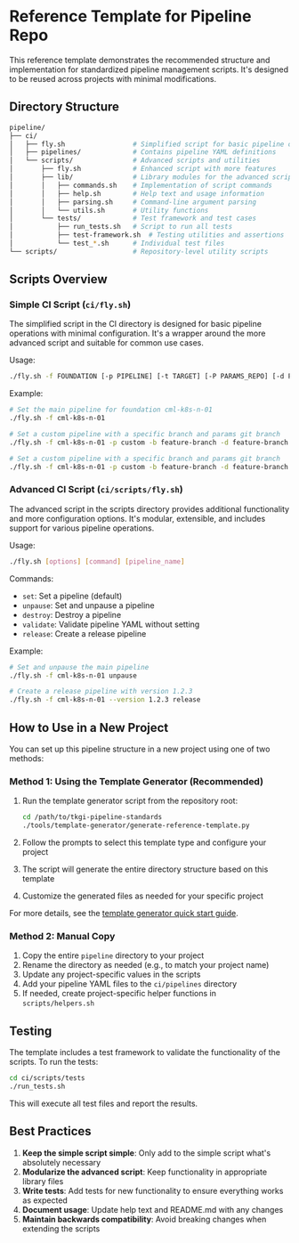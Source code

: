# Reference Template for Pipeline Repo

This reference template demonstrates the recommended structure and implementation for standardized pipeline management scripts. It's designed to be reused across projects with minimal modifications.

## Directory Structure

```sh
pipeline/
├── ci/
│   ├── fly.sh                 # Simplified script for basic pipeline operations
│   ├── pipelines/             # Contains pipeline YAML definitions
│   └── scripts/               # Advanced scripts and utilities
│       ├── fly.sh             # Enhanced script with more features
│       ├── lib/               # Library modules for the advanced script
│       │   ├── commands.sh    # Implementation of script commands
│       │   ├── help.sh        # Help text and usage information
│       │   ├── parsing.sh     # Command-line argument parsing
│       │   └── utils.sh       # Utility functions
│       └── tests/             # Test framework and test cases
│           ├── run_tests.sh   # Script to run all tests
│           ├── test-framework.sh  # Testing utilities and assertions
│           └── test_*.sh      # Individual test files
└── scripts/                   # Repository-level utility scripts
```

## Scripts Overview

### Simple CI Script (`ci/fly.sh`)

The simplified script in the CI directory is designed for basic pipeline operations with minimal configuration. It's a wrapper around the more advanced script and suitable for common use cases.

Usage:

```bash
./fly.sh -f FOUNDATION [-p PIPELINE] [-t TARGET] [-P PARAMS_REPO] [-d PARAMS_BRANCH] [-b BRANCH]
```

Example:

```bash
# Set the main pipeline for foundation cml-k8s-n-01
./fly.sh -f cml-k8s-n-01

# Set a custom pipeline with a specific branch and params git branch
./fly.sh -f cml-k8s-n-01 -p custom -b feature-branch -d feature-branch

# Set a custom pipeline with a specific branch and params git branch
./fly.sh -f cml-k8s-n-01 -p custom -b feature-branch -d feature-branch
```

### Advanced CI Script (`ci/scripts/fly.sh`)

The advanced script in the scripts directory provides additional functionality and more configuration options. It's modular, extensible, and includes support for various pipeline operations.

Usage:

```bash
./fly.sh [options] [command] [pipeline_name]
```

Commands:

- `set`: Set a pipeline (default)
- `unpause`: Set and unpause a pipeline
- `destroy`: Destroy a pipeline
- `validate`: Validate pipeline YAML without setting
- `release`: Create a release pipeline

Example:

```bash
# Set and unpause the main pipeline
./fly.sh -f cml-k8s-n-01 unpause

# Create a release pipeline with version 1.2.3
./fly.sh -f cml-k8s-n-01 --version 1.2.3 release
```

## How to Use in a New Project

You can set up this pipeline structure in a new project using one of two methods:

### Method 1: Using the Template Generator (Recommended)

1. Run the template generator script from the repository root:

   ```bash
   cd /path/to/tkgi-pipeline-standards
   ./tools/template-generator/generate-reference-template.py
   ```

2. Follow the prompts to select this template type and configure your project
3. The script will generate the entire directory structure based on this template
4. Customize the generated files as needed for your specific project

For more details, see the [template generator quick start guide](../../tools/template-generator/QUICK-START.md).

### Method 2: Manual Copy

1. Copy the entire `pipeline` directory to your project
2. Rename the directory as needed (e.g., to match your project name)
3. Update any project-specific values in the scripts
4. Add your pipeline YAML files to the `ci/pipelines` directory
5. If needed, create project-specific helper functions in `scripts/helpers.sh`

## Testing

The template includes a test framework to validate the functionality of the scripts. To run the tests:

```bash
cd ci/scripts/tests
./run_tests.sh
```

This will execute all test files and report the results.

## Best Practices

1. **Keep the simple script simple**: Only add to the simple script what's absolutely necessary
2. **Modularize the advanced script**: Keep functionality in appropriate library files
3. **Write tests**: Add tests for new functionality to ensure everything works as expected
4. **Document usage**: Update help text and README.md with any changes
5. **Maintain backwards compatibility**: Avoid breaking changes when extending the scripts
